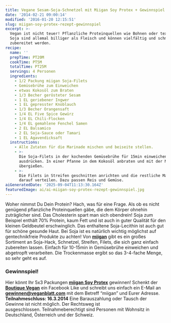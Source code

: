 ```yaml
---
title: Vegane Sesam-Soja-Schnetzel mit Miigan Soy Protex + Gewinnspiel
date: '2014-02-21 09:00:14'
modified: '2016-01-20 12:15:51'
slug: miigan-soy-protex-rezept-gewinnspiel
excerpt: >-
  Vegan ist nicht teuer! Pflanzliche Proteinquellen wie Bohnen oder texturiertes
  Soja sind allemal billiger als Fleisch und können vielfältig und schmackhaft
  zubereitet werden.
recipe:
  name: ''
  prepTime: PT20M
  cookTime: PT5M
  totalTime: PT25M
  servings: 4 Personen
  ingredients:
    - 1/2 Packung miigan Soja-Filets
    - Gemüsebrühe zum Einweichen
    - etwas Kokosöl zum Braten
    - 1/3 Becher gerösteter Sesam
    - 1 EL geriebener Ingwer
    - 1 EL gepresster Knoblauch
    - 1/3 Becher Orangensaft
    - 1/4 EL Five Spice Gewürz
    - 1/4 EL Chili-Flocken
    - 1/4 EL gemahlene Fenchel Samen
    - 2 EL Balsamico
    - 2 EL Soja-Sauce oder Tamari
    - 1 EL Agavendicksaft
  instructions:
    - Alle Zutaten für die Marinade mischen und beiseite stellen.
    - >-
      Die Soja-Filets in der kochenden Gemüsebrühe für 15min einweichen, danach
      ausdrücken. In einer Pfanne in dem Kokosöl anbraten und mit der Marinade
      übergießen.
    - >-
      Die Filets in Streifen geschnitten anrichten und die restliche Marinade
      darauf verteilen. Dazu passen Reis und Gemüse.
aiGeneratedDate: '2025-09-04T11:13:30.164Z'
featuredImage: ai/ai-miigan-soy-protex-rezept-gewinnspiel.jpg
---
```


Woher nimmst Du Dein Protein? Hach, was für eine Frage. Als ob es nicht genügend pflanzliche Proteinquellen gäbe, die dem Körper ohnehin zuträglicher sind. Das Cholesterin spart man sich obendrein! Soja zum Beispiel enthält 70% Protein, kaum Fett und ist auch in guter Qualität für den kleinen Geldbeutel erschwinglich. Das enthaltene Soja-Lecithin ist auch gut für schöne gesunde Haut. Bei Soja ist es natürlich wichtig möglichst auf gentechnikfreie Produkte zu achten! Von [**miigan**](http://www.boutique-vegan.com/) gibt es ein großes Sortiment an Soja-Hack, Schnetzel, Streifen, Filets, die sich ganz einfach zubereiten lassen. Einfach für 10-15min in Gemüsebrühe einweichen und abgetropft verarbeiten. Die Trockenmasse ergibt so das 3-4-fache Menge, so sehr geht es auf.

### Gewinnspiel!

Hier könnt Ihr 5x3 Packungen [**miigan Soy Protex**](http://www.boutique-vegan.com/index.php?lang=1&cl=search&searchparam=miigan) gewinnen! Schenkt der [**Boutique Vegan**](https://www.facebook.com/boutiquevegan.de?fref=ts) ein Facebook Like und schreibt uns einfach ein E-Mail an **gewinnen@veganblatt.com** mit dem Betreff “miigan” und Eurer Adresse. **Teilnahmeschluss: 16.3.2014** Eine Barauszahlung oder Tausch der Gewinne ist nicht möglich. Der Rechtsweg ist ausgeschlossen. Teilnahmeberechtigt sind Personen mit Wohnsitz in Deutschland, Österreich und der Schweiz. [<!-- Image removed (no copyright): miigan-boutique-vegan.jpg -->](https://www.veganblatt.com/i/miigan-boutique-vegan.jpg)
